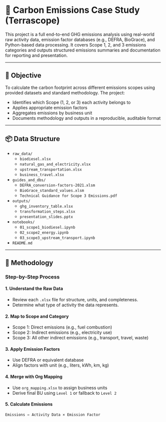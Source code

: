 # 🌱 Carbon Emissions Case Study (Terrascope)

This project is a full end-to-end GHG emissions analysis using real-world raw activity data, emission factor databases (e.g., DEFRA, BioGrace), and Python-based data processing. It covers Scope 1, 2, and 3 emissions categories and outputs structured emissions summaries and documentation for reporting and presentation.

---

## 🎯 Objective

To calculate the carbon footprint across different emissions scopes using provided datasets and standard methodology. The project:
- Identifies which Scope (1, 2, or 3) each activity belongs to
- Applies appropriate emission factors
- Aggregates emissions by business unit
- Documents methodology and outputs in a reproducible, auditable format

---

## 📦 Data Structure


- `raw_data/`
  - `biodiesel.xlsx`
  - `natural_gas_and_electricity.xlsx`
  - `upstream_transportation.xlsx`
  - `business_travel.xlsx`
- `guides_and_dbs/`
  - `DEFRA_conversion-factors-2021.xlsm`
  - `BioGrace_standard_values.xlsm`
  - `Technical Guidance for Scope 3 Emissions.pdf`
- `outputs/`
  - `ghg_inventory_table.xlsx`
  - `transformation_steps.xlsx`
  - `presentation_slides.pptx`
- `notebooks/`
  - `01_scope1_biodiesel.ipynb`
  - `02_scope2_energy.ipynb`
  - `03_scope3_upstream_transport.ipynb`
- `README.md`

---

## 🧪 Methodology

### Step-by-Step Process

#### 1. Understand the Raw Data
- Review each `.xlsx` file for structure, units, and completeness.
- Determine what type of activity the data represents.

#### 2. Map to Scope and Category
- Scope 1: Direct emissions (e.g., fuel combustion)
- Scope 2: Indirect emissions (e.g., electricity use)
- Scope 3: All other indirect emissions (e.g., transport, travel, waste)

#### 3. Apply Emission Factors
- Use DEFRA or equivalent database
- Align factors with unit (e.g., liters, kWh, km, kg)

#### 4. Merge with Org Mapping
- Use `org_mapping.xlsx` to assign business units
- Derive final BU using `Level 1` or fallback to `Level 2`

#### 5. Calculate Emissions
```python
Emissions = Activity Data × Emission Factor
